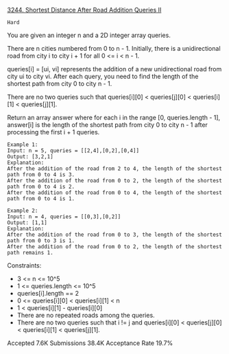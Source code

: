 [3244. Shortest Distance After Road Addition Queries II](https://leetcode.com/problems/shortest-distance-after-road-addition-queries-ii/)

`Hard`

You are given an integer n and a 2D integer array queries.

There are n cities numbered from 0 to n - 1. Initially, there is a unidirectional road from city i to city i + 1 for all 0 <= i < n - 1.

queries[i] = [ui, vi] represents the addition of a new unidirectional road from city ui to city vi. After each query, you need to find the length of the shortest path from city 0 to city n - 1.

There are no two queries such that queries[i][0] < queries[j][0] < queries[i][1] < queries[j][1].

Return an array answer where for each i in the range [0, queries.length - 1], answer[i] is the length of the shortest path from city 0 to city n - 1 after processing the first i + 1 queries.


```
Example 1:
Input: n = 5, queries = [[2,4],[0,2],[0,4]]
Output: [3,2,1]
Explanation:
After the addition of the road from 2 to 4, the length of the shortest path from 0 to 4 is 3.
After the addition of the road from 0 to 2, the length of the shortest path from 0 to 4 is 2.
After the addition of the road from 0 to 4, the length of the shortest path from 0 to 4 is 1.

Example 2:
Input: n = 4, queries = [[0,3],[0,2]]
Output: [1,1]
Explanation:
After the addition of the road from 0 to 3, the length of the shortest path from 0 to 3 is 1.
After the addition of the road from 0 to 2, the length of the shortest path remains 1.
```

Constraints:

- 3 <= n <= 10^5
- 1 <= queries.length <= 10^5
- queries[i].length == 2
- 0 <= queries[i][0] < queries[i][1] < n
- 1 < queries[i][1] - queries[i][0]
- There are no repeated roads among the queries.
- There are no two queries such that i != j and queries[i][0] < queries[j][0] < queries[i][1] < queries[j][1].

Accepted
7.6K
Submissions
38.4K
Acceptance Rate
19.7%

